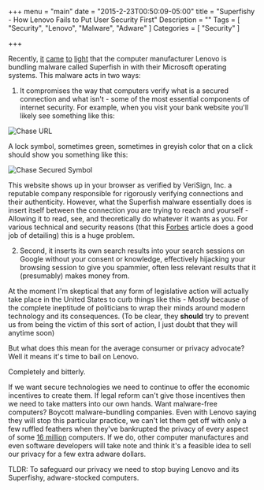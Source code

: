 +++
menu = "main"
date = "2015-2-23T00:50:09-05:00"
title = "Superfishy - How Lenovo Fails to Put User Security First"
Description = ""
Tags = [
  "Security",
  "Lenovo",
  "Malware",
  "Adware"
]
Categories = [
  "Security"
]

+++

Recently, [it](http://www.forbes.com/sites/thomasbrewster/2015/02/19/superfish-need-to-know/) [came](http://arstechnica.com/security/2015/02/lenovo-pcs-ship-with-man-in-the-middle-adware-that-breaks-https-connections/) [to](http://lifehacker.com/how-to-test-your-pc-for-the-new-superfish-security-vu-1686788663) [light](http://www.pcworld.com/article/2886278/how-to-remove-the-dangerous-superfish-adware-presintalled-on-lenovo-pcs.html) that the computer manufacturer Lenovo is bundling malware called Superfish in with their Microsoft operating systems. This malware acts in two ways:

1. It compromises the way that computers verify what is a secured connection and what isn't - some of the most essential components of internet security. For example, when you visit your bank website you'll likely see something like this:

![Chase URL](/images/Chase.png)

A lock symbol, sometimes green, sometimes in greyish color that on a click should show you something like this:

![Chase Secured Symbol](/images/Chase-1.png)

This website shows up in your browser as verified by VeriSign, Inc. a reputable company responsible for rigorously verifying connections and their authenticity. However, what the Superfish malware essentially does is insert itself between the connection you are trying to reach and yourself - Allowing it to read, see, and theoretically do whatever it wants as you. For various technical and security reasons (that this [Forbes](http://www.forbes.com/sites/thomasbrewster/2015/02/19/superfish-need-to-know/) article does a good job of detailing) this is a huge problem.

2. Second, it inserts its own search results into your search sessions on Google without your consent or knowledge, effectively hijacking your browsing session to give you spammier, often less relevant results that it (presumably) makes money from.

At the moment I'm skeptical that any form of legislative action will actually take place in the United States to curb things like this - Mostly because of the complete ineptitude of politicians to wrap their minds around modern technology and its consequences. (To be clear, they **should** try to prevent us from being the victim of this sort of action, I just doubt that they will anytime soon)

But what does this mean for the average consumer or privacy advocate? Well it means it's time to bail on Lenovo.

Completely and bitterly.

If we want secure technologies we need to continue to offer the economic incentives to create them. If legal reform can't give those incentives then we need to take matters into our own hands. Want malware-free computers? Boycott malware-bundling companies. Even with Lenovo saying they will stop this particular practice, we can't let them get off with only a few ruffled feathers when they've bankrupted the privacy of every aspect of some [16 million](http://www.forbes.com/sites/thomasbrewster/2015/02/19/superfish-need-to-know/) computers. If we do, other computer manufactures and even software developers will take note and think it's a feasible idea to sell our privacy for a few extra adware dollars.

TLDR: To safeguard our privacy we need to stop buying Lenovo and its Superfishy, adware-stocked computers.